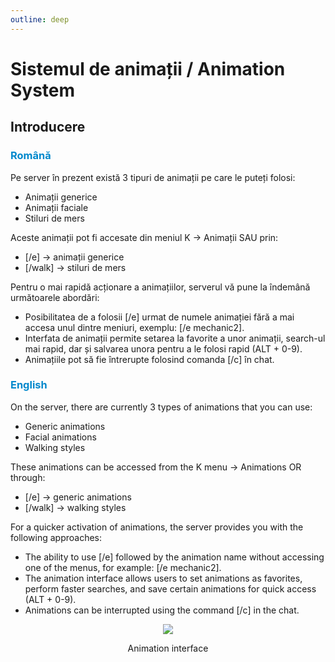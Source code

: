 ```yaml
---
outline: deep
---
```


# Sistemul de animații / Animation System

## Introducere

### <span style="color: #0088CC">Română</span>

Pe server în prezent există 3 tipuri de animații pe care le puteți folosi:
- Animații generice 
- Animații faciale 
- Stiluri de mers

Aceste animații pot fi accesate din meniul K -> Animații SAU prin:
- [/e] -> animații generice 
- [/walk] -> stiluri de mers

Pentru o mai rapidă acționare a animațiilor, serverul vă pune la îndemână următoarele abordări:
- Posibilitatea de a folosii [/e] urmat de numele animației fără a mai accesa unul dintre meniuri, exemplu: [/e mechanic2].
- Interfata de animații permite setarea la favorite a unor animații, search-ul mai rapid, dar și salvarea unora pentru a le folosi rapid (ALT + 0-9).
- Animațiile pot să fie întrerupte folosind comanda [/c] în chat.

### <span style="color: #0088CC">English</span>

On the server, there are currently 3 types of animations that you can use:
- Generic animations
- Facial animations
- Walking styles

These animations can be accessed from the K menu -> Animations OR through:

- [/e] -> generic animations 
- [/walk] -> walking styles

For a quicker activation of animations, the server provides you with the following approaches:
- The ability to use [/e] followed by the animation name without accessing one of the menus, for example: [/e mechanic2].
- The animation interface allows users to set animations as favorites, perform faster searches, and save certain animations for quick access (ALT + 0-9).
- Animations can be interrupted using the command [/c] in the chat.

<p align="center"><img src="https://v.b-zone.ro/images/wiki/animations-interface.png""/></p>
<p style="text-align: center">Animation interface</p>
